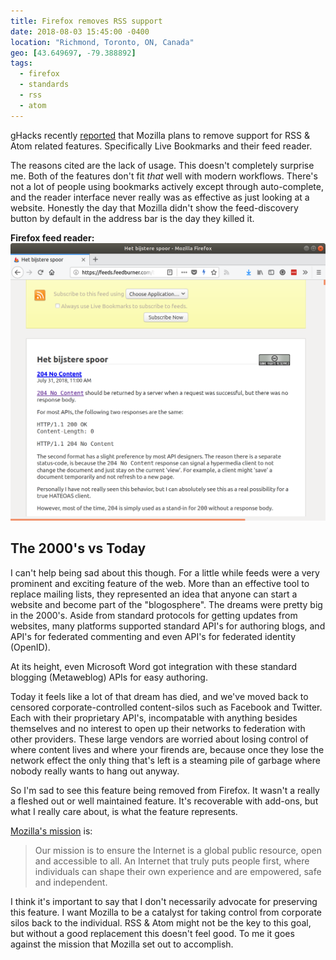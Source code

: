 ```yaml
---
title: Firefox removes RSS support
date: 2018-08-03 15:45:00 -0400
location: "Richmond, Toronto, ON, Canada"
geo: [43.649697, -79.388892]
tags:
  - firefox
  - standards
  - rss
  - atom
---
```


gHacks recently [reported][1] that Mozilla plans to remove support for
RSS & Atom related features. Specifically Live Bookmarks and their feed
reader.

The reasons cited are the lack of usage. This doesn't completely surprise me.
Both of the features don't fit _that_ well with modern workflows. There's not
a lot of people using bookmarks actively except through auto-complete, and
the reader interface never really was as effective as just looking at a
website. Honestly the day that Mozilla didn't show the feed-discovery button
by default in the address bar is the day they killed it.

**Firefox feed reader:**
<img src="/resources/images/posts/firefox-rss/2018.png" alt="Firefox feed reader" style="max-width: 100%" />

The 2000's vs Today
-------------------

I can't help being sad about this though. For a little while feeds were a very
prominent and exciting feature of the web. More than an effective tool to
replace mailing lists, they represented an idea that anyone can start a website
and become part of the "blogosphere". The dreams were pretty big in the 2000's.
Aside from standard protocols for getting updates from websites, many platforms
supported standard API's for authoring blogs, and API's for federated
commenting and even API's for federated identity (OpenID).

At its height, even Microsoft Word got integration with these standard blogging
(Metaweblog) APIs for easy authoring.

Today it feels like a lot of that dream has died, and we've moved back to
censored corporate-controlled content-silos such as Facebook and Twitter. Each
with their proprietary API's, incompatable with anything besides themselves
and no interest to open up their networks to federation with other providers.
These large vendors are worried about losing control of where content lives and
where your firends are, because once they lose the network effect the only
thing that's left is a steaming pile of garbage where nobody really wants to
hang out anyway.

So I'm sad to see this feature being removed from Firefox. It wasn't a really
a fleshed out or well maintained feature. It's recoverable with add-ons, but
what I really care about, is what the feature represents.

[Mozilla's mission][2] is:

> Our mission is to ensure the Internet is a global public resource, open and
> accessible to all. An Internet that truly puts people first, where
> individuals can shape their own experience and are empowered, safe and
> independent.

I think it's important to say that I don't necessarily advocate for preserving
this feature. I want Mozilla to be a catalyst for taking control from
corporate silos back to the individual. RSS & Atom might not be the key to
this goal, but without a good replacement this doesn't feel good. To me it
goes against the mission that Mozilla set out to accomplish.

[1]: https://www.ghacks.net/2018/07/25/mozilla-plans-to-remove-rss-feed-reader-and-live-bookmarks-support-from-firefox/
[2]: https://www.mozilla.org/en-CA/mission/
